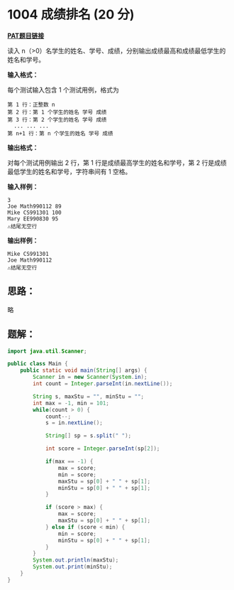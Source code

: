 # 1004 成绩排名 (20 分)
**[PAT题目链接](https://pintia.cn/problem-sets/994805260223102976/problems/994805321640296448)**

读入 n（>0）名学生的姓名、学号、成绩，分别输出成绩最高和成绩最低学生的姓名和学号。

**输入格式：**

每个测试输入包含 1 个测试用例，格式为
```
第 1 行：正整数 n
第 2 行：第 1 个学生的姓名 学号 成绩
第 3 行：第 2 个学生的姓名 学号 成绩
  ... ... ...
第 n+1 行：第 n 个学生的姓名 学号 成绩
```

**输出格式：**

对每个测试用例输出 2 行，第 1 行是成绩最高学生的姓名和学号，第 2 行是成绩最低学生的姓名和学号，字符串间有 1 空格。

**输入样例：**
```
3
Joe Math990112 89
Mike CS991301 100
Mary EE990830 95
⚠结尾无空行
```

**输出样例：**
```
Mike CS991301
Joe Math990112
⚠结尾无空行
```

## 思路：
略

## 题解：
```Java
import java.util.Scanner;

public class Main {
    public static void main(String[] args) {
        Scanner in = new Scanner(System.in);
        int count = Integer.parseInt(in.nextLine());

        String s, maxStu = "", minStu = "";
        int max = -1, min = 101;
        while(count > 0) {
            count--;
            s = in.nextLine();

            String[] sp = s.split(" ");

            int score = Integer.parseInt(sp[2]);

            if(max == -1) {
                max = score;
                min = score;
                maxStu = sp[0] + " " + sp[1];
                minStu = sp[0] + " " + sp[1];
            }

            if (score > max) {
                max = score;
                maxStu = sp[0] + " " + sp[1];
            } else if (score < min) {
                min = score;
                minStu = sp[0] + " " + sp[1];
            }
        }
        System.out.println(maxStu);
        System.out.print(minStu);
    }
}
```